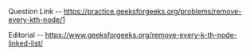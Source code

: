 Question Link -- https://practice.geeksforgeeks.org/problems/remove-every-kth-node/1

Editorial -- https://www.geeksforgeeks.org/remove-every-k-th-node-linked-list/
